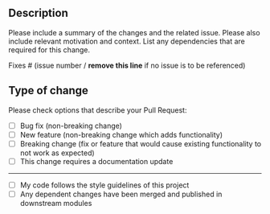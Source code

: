 ## Description

Please include a summary of the changes and the related issue. Please also include relevant motivation and context. List any dependencies that are required for this change.

Fixes # (issue number / __remove this line__ if no issue is to be referenced)

## Type of change

Please check options that describe your Pull Request:

- [ ] Bug fix (non-breaking change)
- [ ] New feature (non-breaking change which adds functionality)
- [ ] Breaking change (fix or feature that would cause existing functionality to not work as expected)
- [ ] This change requires a documentation update

---

- [ ] My code follows the style guidelines of this project
- [ ] Any dependent changes have been merged and published in downstream modules
